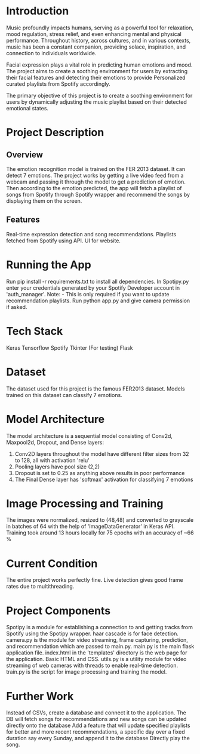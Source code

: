 # Introduction 

Music profoundly impacts humans, serving as a powerful tool for relaxation, mood regulation, stress relief, and even enhancing mental and physical performance. Throughout history, across cultures, and in various contexts, music has been a constant companion, providing solace, inspiration, and connection to individuals worldwide.

Facial expression plays a vital role in predicting human emotions and mood. The project aims to create a soothing environment for users by extracting their facial features and detecting their emotions to provide
Personalized curated playlists from Spotify accordingly.

The primary objective of this project is to create a soothing environment for users by dynamically adjusting the music playlist based on their detected emotional states. 
# Project Description

## Overview
The emotion recognition model is trained on the FER 2013 dataset. It can detect 7 emotions. The project works by getting a live video feed from a webcam and passing it through the model to get a prediction of emotion. Then according to the emotion predicted, the app will fetch a playlist of songs from Spotify through Spotify wrapper and recommend the songs by displaying them on the screen.
## Features
Real-time expression detection and song recommendations.
Playlists fetched from Spotify using API.
UI for website.
# Running the App

Run pip install -r requirements.txt to install all dependencies.
In Spotipy.py enter your credentials generated by your Spotify Developer account in 'auth_manager'. Note: - This is only required if you want to update recommendation playlists. 
Run python app.py and give camera permission if asked.
# Tech Stack

Keras
Tensorflow
Spotify
Tkinter (For testing)
Flask
# Dataset

The dataset used for this project is the famous FER2013 dataset. Models trained on this dataset can classify 7 emotions. 
#  Model Architecture

The model architecture is a sequential model consisting of Conv2d, Maxpool2d, Dropout, and Dense layers:
1. Conv2D layers throughout the model have different filter sizes from 32 to 128, all with activation 'relu'
2. Pooling layers have pool size (2,2)
3. Dropout is set to 0.25 as anything above results in poor performance
4. The Final Dense layer has 'softmax' activation for classifying 7 emotions
#  Image Processing and Training

The images were normalized, resized to (48,48) and converted to grayscale in batches of 64 with the help of 'ImageDataGenerator' in Keras API.
Training took around 13 hours locally for 75 epochs with an accuracy of ~66 %
# Current Condition

The entire project works perfectly fine. Live detection gives good frame rates due to multithreading.
# Project Components

Spotipy is a module for establishing a connection to and getting tracks from Spotify using the Spotipy wrapper.
haar cascade is for face detection.
camera.py is the module for video streaming, frame capturing, prediction, and recommendation which are passed to main.py.
main.py is the main flask application file.
index.html in the 'templates' directory is the web page for the application. Basic HTML and CSS.
utils.py is a utility module for video streaming of web cameras with threads to enable real-time detection.
train.py is the script for image processing and training the model.
# Further Work

Instead of CSVs, create a database and connect it to the application. The DB will fetch songs for recommendations and new songs can be updated directly onto the database
Add a feature that will update specified playlists for better and more recent recommendations, a specific day over a fixed duration say every Sunday, and append it to the database
Directly play the song.

